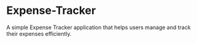 # Expense-Tracker
A simple Expense Tracker application that helps users manage and track their expenses efficiently.
